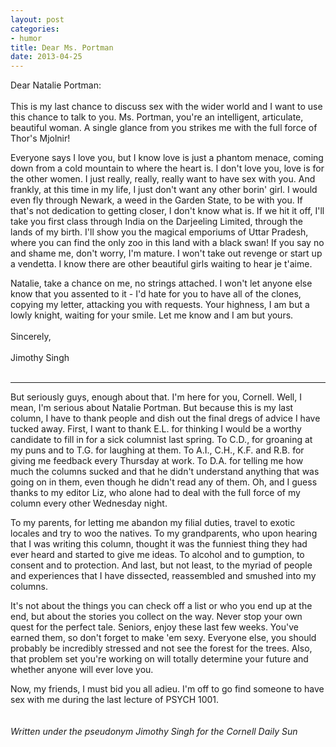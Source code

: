 ```yaml
---
layout: post
categories: 
- humor
title: Dear Ms. Portman
date: 2013-04-25
---
```


Dear Natalie Portman: 
<br/><br/>
This is my last chance to discuss sex with the wider world and I want to use this chance to talk to you. Ms. Portman, you're an intelligent, articulate, beautiful woman. A single glance from you strikes me with the full force of Thor's Mjolnir!
<!-- more -->
Everyone says I love you, but I know love is just a phantom menace, coming down from a cold mountain to where the heart is. I don't love you, love is for the other women. I just really, really, really want to have sex with you. And frankly, at this time in my life, I just don't want any other borin' girl. I would even fly through Newark, a weed in the Garden State, to be with you. If that's not dedication to getting closer, I don't know what is. If we hit it off, I'll take you first class through India on the Darjeeling Limited, through the lands of my birth. I'll show you the magical emporiums of Uttar Pradesh, where you can find the only zoo in this land with a black swan! If you say no and shame me, don't worry, I'm mature. I won't take out revenge or start up a vendetta. I know there are other beautiful girls waiting to hear je t'aime. 

Natalie, take a chance on me, no strings attached. I won't let anyone else know that you assented to it - I'd hate for you to have all of the clones, copying my letter, attacking you with requests. Your highness, I am but a lowly knight, waiting for your smile. Let me know and I am but yours.
<br/><br/>
Sincerely,
<br/><br/>
Jimothy Singh
<br/><br/>
<hr/>
But seriously guys, enough about that. I'm here for you, Cornell.  Well, I mean, I'm serious about Natalie Portman.  But because this is my last column, I have to thank people and dish out the final dregs of advice I have tucked away. First, I want to thank E.L. for thinking I would be a worthy candidate to fill in for a sick columnist last spring. To C.D., for groaning at my puns and to T.G. for laughing at them. To A.I., C.H., K.F. and R.B. for giving me feedback every Thursday at work. To D.A. for telling me how much the columns sucked and that he didn't understand anything that was going on in them, even though he didn't read any of them. Oh, and I guess thanks to my editor Liz, who alone had to deal with the full force of my column every other Wednesday night. 

To my parents, for letting me abandon my filial duties, travel to exotic locales and try to woo the natives. To my grandparents, who upon hearing that I was writing this column, thought it was the funniest thing they had ever heard and started to give me ideas. To alcohol and to gumption, to consent and to protection. And last, but not least, to the myriad of people and experiences that I have dissected, reassembled and smushed into my columns. 

It's not about the things you can check off a list or who you end up at the end, but  about the stories you collect on the way.  Never stop your own quest for the perfect tale. Seniors, enjoy these last few weeks. You've earned them, so don't forget to make 'em sexy. Everyone else, you should probably be incredibly stressed and not see the forest for the trees. Also, that problem set you're working on will totally determine your future and whether anyone will ever love you. 

Now, my friends, I must bid you all adieu. I'm off to go find someone to have sex with me during the last lecture of PSYCH 1001.
<br/><br/><br/>
*Written under the pseudonym Jimothy Singh for the Cornell Daily Sun*